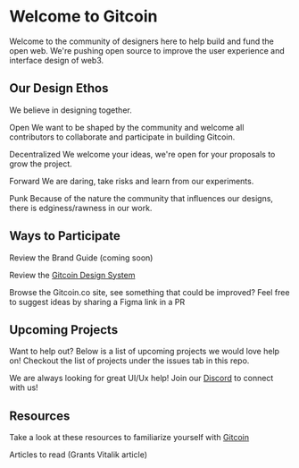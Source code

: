 

# Welcome to Gitcoin


Welcome to the community of designers here to help build and fund the open web. We're pushing open source to improve the user experience and interface design of web3.


## Our Design Ethos

We believe in designing together.

Open
We want to be shaped by the community and welcome all contributors to collaborate and participate in building Gitcoin. 

Decentralized
We welcome your ideas, we're open for your proposals to grow the project.

Forward
We are daring, take risks and learn from our experiments.

Punk
Because of the nature the community that influences our designs, there is edginess/rawness in our work.



## Ways to Participate

Review the Brand Guide (coming soon)

Review the [Gitcoin Design System](https://www.figma.com/file/JTzaUKVxnGEmlaD3L8KsSm/Gitcoin-Design-System?node-id=0%3A1)

Browse the Gitcoin.co site, see something that could be improved? Feel free to suggest ideas by sharing a Figma link in a PR



## Upcoming Projects

Want to help out? Below is a list of upcoming projects we would love help on!
Checkout the list of projects under the issues tab in this repo. 

We are always looking for great UI/Ux help! Join our [Discord](https://gitcoin.co/discord) to connect with us!



## Resources

Take a look at these resources to familiarize yourself with [Gitcoin](https://gitcoin.co/)

Articles to read (Grants Vitalik article)
